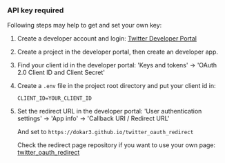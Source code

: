 ### API key required

Following steps may help to get and set your own key:

1. Create a developer account and login: [Twitter Developer Portal](https://developer.twitter.com/en/portal/dashboard)

2. Create a project in the developer portal, then create an developer app.

3. Find your client id in the developer portal:
   'Keys and tokens' -> 'OAuth 2.0 Client ID and Client Secret'

4. Create a `.env` file in the project root directory and put your client id in:

   ```properties
   CLIENT_ID=YOUR_CLIENT_ID
   ```

5. Set the redirect URL in the developer portal:
   'User authentication settings' -> 'App info' -> 'Callback URI / Redirect URL'
   
   And set to `https://dokar3.github.io/twitter_oauth_redirect`
   
   Check the redirect page repository if you want to use your own page: [twitter_oauth_redirect](https://github.com/dokar3/twitter_oauth_redirect)

